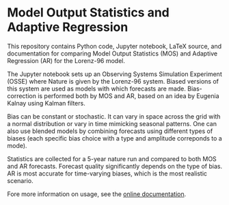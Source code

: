 # Model Output Statistics and Adaptive Regression

This repository contains Python code, Jupyter notebook, LaTeX source, and documentation for comparing Model Output Statistics (MOS) and Adaptive Regression (AR) for the Lorenz-96 model. 

The Jupyter notebook sets up an Observing Systems Simulation Experiment (OSSE) where Nature is given by the Lorenz-96 system. Biased versions of this system are used as models with which forecasts are made. Bias-correction is performed both by MOS and AR, based on an idea by Eugenia Kalnay using Kalman filters. 

Bias can be constant or stochastic. It can vary in space across the grid with a normal distribution or vary in time mimicking seasonal patterns. One can also use blended models by combining forecasts using different types of biases (each specific bias choice with a type and amplitude correponds to a mode). 

Statistics are collected for a 5-year nature run and compared to both MOS and AR forecasts. Forecast quality significantly depends on the type of bias. AR is most accurate for time-varying biases, which is the most realistic scenario.

Fore more information on usage, see the [online documentation](https://anilzen.github.io/adaptive_kalman/). 